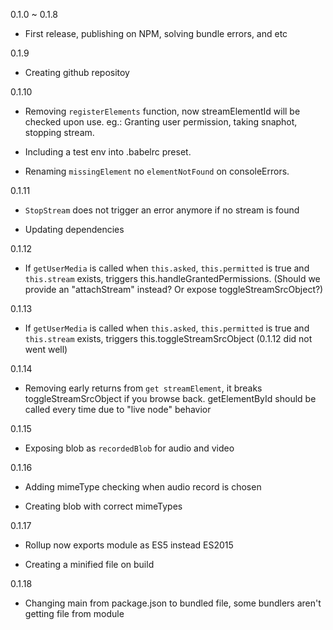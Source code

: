 0.1.0 ~ 0.1.8

  - First release, publishing on NPM, solving bundle errors, and etc

0.1.9

  - Creating github repositoy

0.1.10

  - Removing `registerElements` function, now streamElementId will be checked upon use. eg.: Granting user permission, taking snaphot, stopping stream.

  - Including a test env into .babelrc preset.

  - Renaming `missingElement` no `elementNotFound` on consoleErrors.

0.1.11

  - `StopStream` does not trigger an error anymore if no stream is found

  - Updating dependencies

0.1.12

  - If `getUserMedia` is called when `this.asked`, `this.permitted` is true and `this.stream` exists, triggers this.handleGrantedPermissions. (Should we provide an "attachStream" instead? Or expose toggleStreamSrcObject?)

0.1.13

  - If `getUserMedia` is called when `this.asked`, `this.permitted` is true and `this.stream` exists, triggers this.toggleStreamSrcObject (0.1.12 did not went well)

0.1.14

  - Removing early returns from `get streamElement`, it breaks toggleStreamSrcObject if you browse back. getElementById should be called every time due to "live node" behavior

0.1.15

  - Exposing blob as `recordedBlob` for audio and video

0.1.16

  - Adding mimeType checking when audio record is chosen

  - Creating blob with correct mimeTypes

0.1.17

  - Rollup now exports module as ES5 instead ES2015

  - Creating a minified file on build


0.1.18

  - Changing main from package.json to bundled file, some bundlers aren't getting file from module
